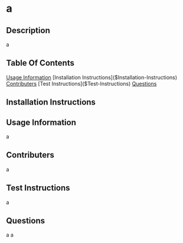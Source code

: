# a

## Description
a

## Table Of Contents
[Usage Information]($Usage-Information)
[Installation Instructions]($Installation-Instructions)
[Contributers]($Contributers)
[Test Instructions]($Test-Instructions)
[Questions]($Questions)

## Installation Instructions

## Usage Information
a

## Contributers
a

## Test Instructions
a

## Questions
a
a


